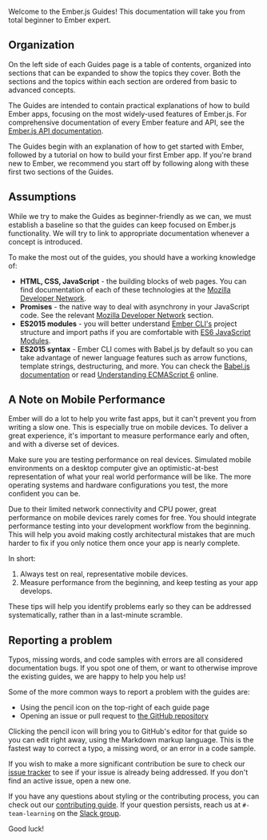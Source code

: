 Welcome to the Ember.js Guides! This documentation will take you from total beginner to Ember expert.

## Organization

On the left side of each Guides page is a table of contents, organized into sections that can be expanded to show the topics they cover. Both the sections and the topics within each section are ordered from basic to advanced concepts.

The Guides are intended to contain practical explanations of how to build Ember apps, focusing on the most widely-used features of Ember.js. For comprehensive documentation of every Ember feature and API, see the [Ember.js API documentation](http://emberjs.com/api/).

The Guides begin with an explanation of how to get started with Ember, followed by a tutorial on how to build your first Ember app. If you're brand new to Ember, we recommend you start off by following along with these first two sections of the Guides.

## Assumptions

While we try to make the Guides as beginner-friendly as we can, we must establish a baseline so that the guides can keep focused on Ember.js functionality. We will try to link to appropriate documentation whenever a concept is introduced.

To make the most out of the guides, you should have a working knowledge of:

* **HTML, CSS, JavaScript** - the building blocks of web pages. You can find documentation of each of these technologies at the [Mozilla Developer Network](https://developer.mozilla.org/en-US/docs/Web).
* **Promises** - the native way to deal with asynchrony in your JavaScript code. See the relevant [Mozilla Developer Network](https://developer.mozilla.org/en-US/docs/Web/JavaScript/Reference/Global_Objects/Promise) section.
* **ES2015 modules** - you will better understand [Ember CLI's](https://ember-cli.com/) project structure and import paths if you are comfortable with [ES6 JavaScript Modules](http://jsmodules.io/).
* **ES2015 syntax** - Ember CLI comes with Babel.js by default so you can take advantage of newer language features such as arrow functions, template strings, destructuring, and more. You can check the [Babel.js documentation](https://babeljs.io/docs/learn-es2015/) or read [Understanding ECMAScript 6](https://leanpub.com/understandinges6/read) online.

## A Note on Mobile Performance

Ember will do a lot to help you write fast apps, but it can't prevent you from writing a slow one. This is especially true on mobile devices. To deliver a great experience, it's important to measure performance early and often, and with a diverse set of devices.

Make sure you are testing performance on real devices. Simulated mobile environments on a desktop computer give an optimistic-at-best representation of what your real world performance will be like. The more operating systems and hardware configurations you test, the more confident you can be.

Due to their limited network connectivity and CPU power, great performance on mobile devices rarely comes for free. You should integrate performance testing into your development workflow from the beginning. This will help you avoid making costly architectural mistakes that are much harder to fix if you only notice them once your app is nearly complete.

In short:

  1. Always test on real, representative mobile devices.
  2. Measure performance from the beginning, and keep testing as your app develops.

These tips will help you identify problems early so they can be addressed systematically, rather than in a last-minute scramble.

## Reporting a problem

Typos, missing words, and code samples with errors are all considered documentation bugs. If you spot one of them, or want to otherwise improve the existing guides, we are happy to help you help us!

Some of the more common ways to report a problem with the guides are:

* Using the pencil icon on the top-right of each guide page
* Opening an issue or pull request to [the GitHub repository](https://github.com/emberjs/guides/)

Clicking the pencil icon will bring you to GitHub's editor for that guide so you can edit right away, using the Markdown markup language. This is the fastest way to correct a typo, a missing word, or an error in a code sample.

If you wish to make a more significant contribution be sure to check our [issue tracker](https://github.com/emberjs/guides/issues) to see if your issue is already being addressed. If you don't find an active issue, open a new one.

If you have any questions about styling or the contributing process, you can check out our [contributing guide](https://github.com/emberjs/guides/blob/master/CONTRIBUTING.md). If your question persists, reach us at `#-team-learning` on the [Slack group](https://ember-community-slackin.herokuapp.com/).

Good luck!